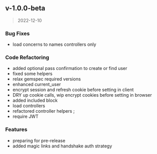 <a name="v-1.0.0-beta"></a>
## v-1.0.0-beta

> 2022-12-10

### Bug Fixes

* load concerns to names controllers only

### Code Refactoring

* added optional pass confirmation to create or find user
* fixed some helpers
* relax gemspec required versions
* enhanced current_user
* encrypt session and refresh cookie before setting in client
* DRY up cookie calls, wip encrypt cookies before setting in browser
* added included block
* load controllers
* refactored controller helpers ;
* require JWT

### Features

* preparing for pre-release
* added magic links and handshake auth strategy